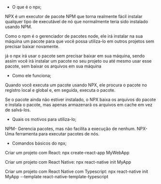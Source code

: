 - O que é o npx;

NPX é um executor de pacote NPM que torna realmente fácil instalar qualquer tipo de executável de nó que normalmente teria sido instalado usando NPM. 

Como o npm é o gerenciador de pacotes node, ele irá instalar na sua máquina um pacote para que você possa utiliza-lo em outros projetos sem precisar baixar novamente.

já o npx irá usar o pacote sem precisar baixar em sua máquina, sendo assim você irá instalar um pacote no seu projeto ou até mesmo usar esse pacote, sem baixar os arquivos em sua máquina

- Como ele funciona;

Quando você executa um pacote usando NPX, ele procura o pacote no registro local e global e, em seguida, executa o pacote.

Se o pacote ainda não estiver instalado, o NPX baixa os arquivos do pacote e instala o pacote, mas apenas armazenará os arquivos em cache em vez de salvá-los.

- Quais os motivos para utiliza-lo;

NPM- Gerencia pacotes, mas não facilita a execução de nenhum.
NPX- Uma ferramenta para executar pacotes de nós.

- Comandos básicos do npx;

Criar um projeto com React: 
    npx create-react-app MyWebApp

Criar um projeto com React Native:
    npx react-native init MyApp

Criar um projeto com React Native com Typescript:
    npx react-native init MyApp --template react-native-template-typescript